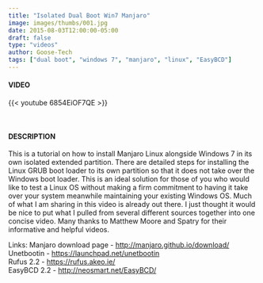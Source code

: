 ```yaml
---
title: "Isolated Dual Boot Win7 Manjaro"
image: images/thumbs/001.jpg
date: 2015-08-03T12:00:00-05:00
draft: false
type: "videos"
author: Goose-Tech
tags: ["dual boot", "windows 7", "manjaro", "linux", "EasyBCD"]
---
```


#### VIDEO

{{< youtube 6854EiOF7QE >}}

&nbsp;

#### DESCRIPTION

This is a tutorial on how to install Manjaro Linux alongside Windows 7 in its own isolated extended partition.  There are detailed steps for installing the Linux GRUB boot loader to its own partition so that it does not take over the Windows boot loader.  This is an ideal solution for those of you who would like to test a Linux OS without making a firm commitment to having it take over your system meanwhile maintaining your existing Windows OS.  Much of what I am sharing in this video is already out there.  I just thought it would be nice to put what I pulled from several different sources together into one concise video.  Many thanks to Matthew Moore and Spatry for their informative and helpful videos.

Links:
Manjaro download page - http://manjaro.github.io/download/  
Unetbootin - https://launchpad.net/unetbootin  
Rufus 2.2 - https://rufus.akeo.ie/  
EasyBCD 2.2 - http://neosmart.net/EasyBCD/  